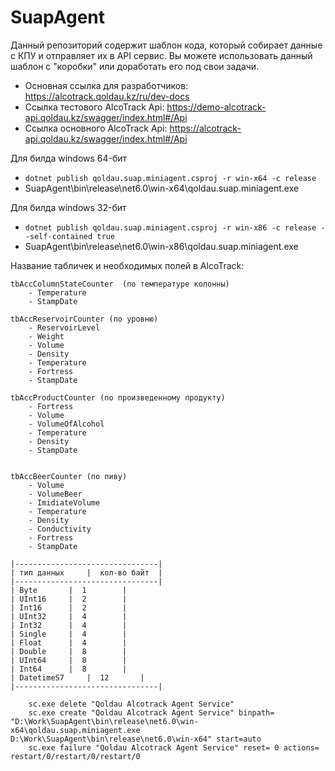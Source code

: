 
# SuapAgent
Данный репозиторий содержит шаблон кода, который собирает данные с КПУ и отправляет их в API сервис.
Вы можете использовать данный шаблон с "коробки" или доработать его под свои задачи.


- Основная ссылка для разработчиков: https://alcotrack.qoldau.kz/ru/dev-docs
- Ссылка тестового AlcoTrack Api: https://demo-alcotrack-api.qoldau.kz/swagger/index.html#/Api
- Ссылка основного AlcoTrack Api: https://alcotrack-api.qoldau.kz/swagger/index.html#/Api

Для билда windows 64-бит
- `dotnet publish qoldau.suap.miniagent.csproj -r win-x64 -c release`
- SuapAgent\bin\release\net6.0\win-x64\qoldau.suap.miniagent.exe

Для билда windows 32-бит
- `dotnet publish qoldau.suap.miniagent.csproj -r win-x86 -c release --self-contained true`
- SuapAgent\bin\release\net6.0\win-x86\qoldau.suap.miniagent.exe



Название табличек и необходимых полей в AlcoTrack:
	
	tbAccColumnStateCounter  (по температуре колонны)
		- Temperature
		- StampDate

	tbAccReservoirCounter (по уровню)
		- ReservoirLevel
		- Weight
		- Volume
		- Density
		- Temperature
		- Fortress
		- StampDate
		
	tbAccProductCounter (по произведенному продукту)
		- Fortress
		- Volume
		- VolumeOfAlcohol
		- Temperature
		- Density
		- StampDate
		
		
	tbAccBeerCounter (по пиву)
		- Volume
		- VolumeBeer
		- ImidiateVolume
		- Temperature
		- Density
		- Conductivity
		- Fortress
		- StampDate

		
```		
|--------------------------------|
| тип данных     |  кол-во байт  |
|--------------------------------|
| Byte		 |	1    	 |
| UInt16	 |	2   	 |
| Int16		 |	2        |
| UInt32	 |	4        |
| Int32		 |	4        |
| Single	 |	4        |
| Float		 |	4        |
| Double	 |	8        |
| UInt64	 |	8        |
| Int64		 |	8        |
| DatetimeS7 	 |	12       |
|--------------------------------|
```

```
	sc.exe delete "Qoldau Alcotrack Agent Service"
	sc.exe create "Qoldau Alcotrack Agent Service" binpath= "D:\Work\SuapAgent\bin\release\net6.0\win-x64\qoldau.suap.miniagent.exe D:\Work\SuapAgent\bin\release\net6.0\win-x64" start=auto
	sc.exe failure "Qoldau Alcotrack Agent Service" reset= 0 actions= restart/0/restart/0/restart/0
```